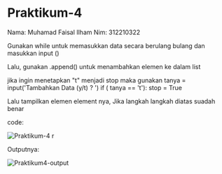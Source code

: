 # Praktikum-4

Nama: Muhamad Faisal Ilham
Nim: 312210322

Gunakan while untuk memasukkan data secara berulang bulang dan masukkan input ()

Lalu, gunakan .append() untuk menambahkan elemen ke dalam list

jika ingin menetapkan "t" menjadi stop maka gunakan tanya = input('Tambahkan Data (y/t) ? ') if ( tanya == 't'): stop = True

Lalu tampilkan elemen element nya, Jika langkah langkah diatas suadah benar

code:

![Praktikum-4](https://user-images.githubusercontent.com/115516624/203110286-633c9439-1bfa-4dc0-b689-fe37662bda11.png)
r

Outputnya:

![Praktikum4-output](https://user-images.githubusercontent.com/115516624/203111322-fe39fcab-8b38-4eb5-9c70-16ed09e419f0.png)

